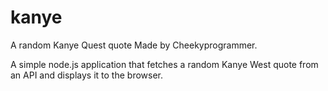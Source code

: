 # kanye
A random Kanye Quest quote
Made by Cheekyprogrammer.

A simple node.js application that fetches a random Kanye West quote from an API and displays it to the browser.
